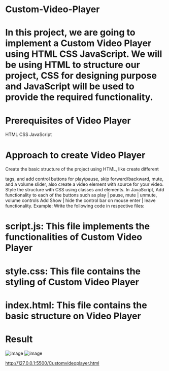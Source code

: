 # Custom-Video-Player

# In this project, we are going to implement a Custom Video Player using HTML CSS JavaScript. We will be using HTML to structure our project, CSS for designing purpose and JavaScript will be used to provide the required functionality.

# Prerequisites of Video Player
HTML
CSS
JavaScript

# Approach to create Video Player
Create the basic structure of the project using HTML, like create different <div> tags, and add control buttons for play/pause, skip forward/backward, mute, and a volume slider, also create a video element with source for your video. Style the structure with CSS using classes and elements. In JavaScript, Add functionality to each of the buttons such as play | pause, mute | unmute, volume controls Add Show | hide the control bar on mouse enter | leave functionality.
Example: Write the following code in respective files:

# script.js: This file implements the functionalities of Custom Video Player
# style.css: This file contains the styling of Custom Video Player
# index.html: This file contains the basic structure on Video Player


# Result
![image](https://github.com/user-attachments/assets/cc27c570-ce14-4f91-8290-4edac799099e)
![image](https://github.com/user-attachments/assets/be7e74e6-757b-49b3-810a-428f8a725fbc)


http://127.0.0.1:5500/Customvideoplayer.html


